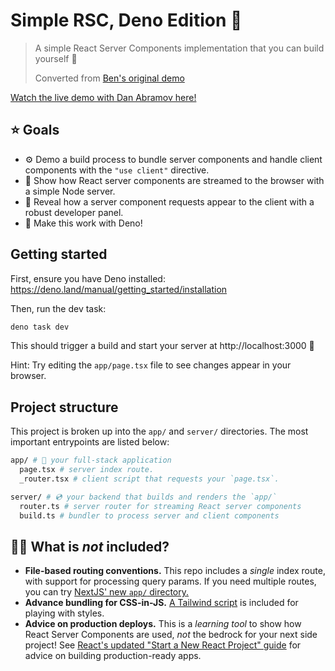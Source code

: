 # Simple RSC, Deno Edition 🦕

> A simple React Server Components implementation that you can build yourself 🙌
>
> Converted from [Ben's original demo](https://github.com/bholmesdev/simple-rsc)

[Watch the live demo with Dan Abramov here!](https://www.youtube.com/watch?v=Fctw7WjmxpU)

## ⭐️ Goals

- ⚙️ Demo a build process to bundle server components and handle client
  components with the `"use client"` directive.
- 🌊 Show how React server components are streamed to the browser with a simple
  Node server.
- 📝 Reveal how a server component requests appear to the client with a robust
  developer panel.
- 🦕 Make this work with Deno!

## Getting started

First, ensure you have Deno installed:
https://deno.land/manual/getting_started/installation

Then, run the dev task:

```bash
deno task dev
```

This should trigger a build and start your server at http://localhost:3000 👀

Hint: Try editing the `app/page.tsx` file to see changes appear in your browser.

## Project structure

This project is broken up into the `app/` and `server/` directories. The most
important entrypoints are listed below:

```sh
app/ # 🥞 your full-stack application
  page.tsx # server index route.
  _router.tsx # client script that requests your `page.tsx`.

server/ # 💿 your backend that builds and renders the `app/`
  router.ts # server router for streaming React server components
  build.ts # bundler to process server and client components
```

## 🙋‍♀️ What is _not_ included?

- **File-based routing conventions.** This repo includes a _single_ index route,
  with support for processing query params. If you need multiple routes, you can
  try
  [NextJS' new `app/` directory.](https://beta.nextjs.org/docs/routing/defining-routes)
- **Advance bundling for CSS-in-JS.**
  [A Tailwind script](https://tailwindcss.com/docs/installation/play-cdn) is
  included for playing with styles.
- **Advice on production deploys.** This is a _learning tool_ to show how React
  Server Components are used, _not_ the bedrock for your next side project! See
  [React's updated "Start a New React Project" guide](https://react.dev/learn/start-a-new-react-project)
  for advice on building production-ready apps.

